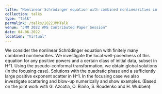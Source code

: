 ```yaml
---
title: "Nonlinear Schrödinger equation with combined nonlinearities in 1D"
collection: talks
type: "Talk"
permalink: /talks/2022JMMTalk
venue: "JMM 2022 AMS Contributed Paper Session"
date: 04-06-2022
location: "Virtual"
---
```


We consider the nonlinear Schrödinger equation with finitely many combined nonlinearities. We investigate the local well-posedness of this equation for any positive powers and a certain class of initial data, subset in H^1. Using the pseudo-conformal transformation, we obtain global solutions (in the focusing case). Solutions with the quadratic phase and a sufficiently large positive exponent scatter in H^1. In the focusing case we also investigate scattering and blow-up numerically and show examples. (Based on the joint work with G. Azcotia, O. Riaño, S. Roudenko and H. Wubben)
